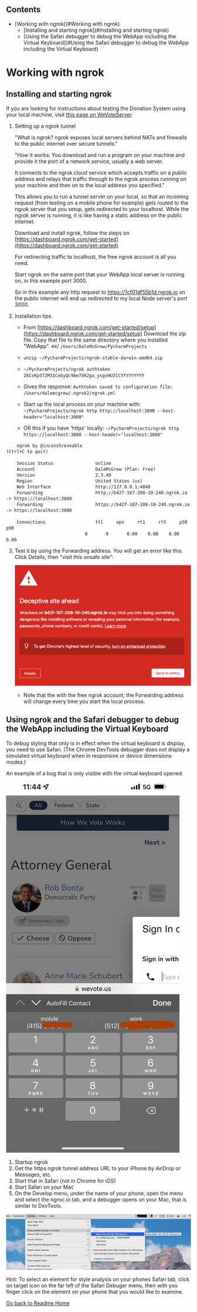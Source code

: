 <!-- START doctoc generated TOC please keep comment here to allow auto update -->
<!-- DON'T EDIT THIS SECTION, INSTEAD RE-RUN doctoc TO UPDATE -->
## Contents

- [Working with ngrok](#Working with ngrok)
  - [Installing and starting ngrok](#Installing and starting ngrok)
  - [Using the Safari debugger to debug the WebApp including the Virtual Keyboard](#Using the Safari debugger to debug the WebApp including the Virtual Keyboard)

<!-- END doctoc generated TOC please keep comment here to allow auto update -->

# Working with ngrok

## Installing and starting ngrok

If you are looking for instructions about testing the Donation System using your local machine, visit [this page on WeVoteServer](https://github.com/wevote/WeVoteServer/blob/develop/docs/README_DONATION_SETUP.md).

1. Setting up a ngrok tunnel

    "What is ngrok? ngrok exposes local servers behind NATs and firewalls to the public internet over secure tunnels."

    "How it works: You download and run a program on your machine and provide it the port of a network service, usually a 
web server.

    It connects to the ngrok cloud service which accepts traffic on a public address and relays that traffic through to the 
ngrok process running on your machine and then on to the local address you specified."

    This allows you to run a tunnel server on your local, so that an incoming request (from testing on a mobile phone for example) gets routed to the ngrok server that you setup, gets redirected to your localhost.  While the ngrok server is running, it is like having a static address on the 
public internet.

    Download and install ngrok, follow the steps on [https://dashboard.ngrok.com/get-started](https://dashboard.ngrok.com/get-started)

    For redirecting traffic to localhost, the free ngrok account is all you need.

    Start ngrok on the same port that your WebApp local server is running on, in this example port 3000.

    So in this example any http request to https://1cf01df55b1d.ngrok.io on the public internet will end up redirected to my local
Node server's port 3000.

2. Installation tips.

   * From  [https://dashboard.ngrok.com/get-started/setup](https://dashboard.ngrok.com/get-started/setup) Download the zip file.
   Copy that file to the same directory where you installed "WebApp". ex/ `/Users/DaleMcGrew/PycharmProjects`

   * ```unzip ~/PycharmProjects/ngrok-stable-darwin-amd64.zip```
    
   * ```~/PycharmProjects/ngrok authtoken 26CsKp372M31CebyQc9Ae7SK2ga_ysgsHU2CCYYYYYYYYY```

   * Gives the response: ```Authtoken saved to configuration file: /Users/dalemcgrew/.ngrok2/ngrok.yml```
    
   * Start up the local process on your machine with: ```~/PycharmProjects/ngrok http http://localhost:3000 --host-header="localhost:3000"```

   * OR this if you have 'https' locally: ```~/PycharmProjects/ngrok http https://localhost:3000 --host-header="localhost:3000"```


```
    ngrok by @inconshreveable                                                                                                                                                                                       (Ctrl+C to quit)
                                                                                                                                                                                                                                    
    Session Status                online                                                                                                                                                                                            
    Account                       DaleMcGrew (Plan: Free)                                                                                                                                                                           
    Version                       2.3.40                                                                                                                                                                                            
    Region                        United States (us)                                                                                                                                                                                
    Web Interface                 http://127.0.0.1:4040                                                                                                                                                                             
    Forwarding                    http://b42f-107-208-10-240.ngrok.io -> https://localhost:3000                                                                                                                                      
    Forwarding                    https://b42f-107-208-10-240.ngrok.io -> https://localhost:3000                                                                                                                                     
                                                                                                                                                                                                                                    
    Connections                   ttl     opn     rt1     rt5     p50     p90                                                                                                                                                       
                              0       0       0.00    0.00    0.00    0.00  
```

3. Test it by using the Forwarding address. You will get an error like this. Click Details, then "visit this unsafe site":

    ![ScreenShot](../images/NgrokWarningScreen.png)

    * Note that the with the free ngrok account, the Forwarding address will change every time you start the local process.


## Using ngrok and the Safari debugger to debug the WebApp including the Virtual Keyboard

To debug styling that only is in effect when the virtual keyboard is display, you need to use Safari.  (The Chrome DevTools debugger does not display a simulated virtual keyboard when in responsive or device dimensions modes.)

An example of a bug that is only visible with the virtual keyboard opened.
![ScreenShot](../images/VirtualKeyboardStyleBug.png)

1) Startup ngrok
2) Get the https ngrok tunnel address URL to your iPhone by AirDrop or Messages, etc.
3) Start that in Safari (not in Chrome for iOS)
4) Start Safari on your Mac
5) On the Develop menu, under the name of your phone, open the menu and select the ngroc.io tab, and a debugger opens on your Mac, that is similar to DevTools.

![ScreenShot](../images/InspectionSelection.png)


Hint: To select an element for style analysis on your phones Safari tab, click on target icon on the far left
of the Safari Debuger menu, then with you finger click on the element on your phone that you would like to 
examine.



[Go back to Readme Home](../../README.md)
